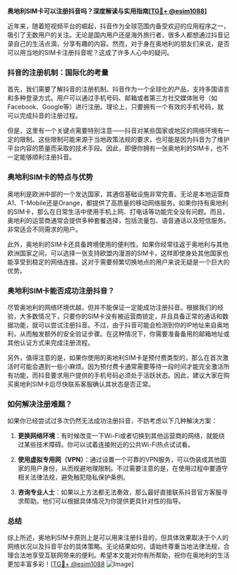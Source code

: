 **奥地利SIM卡可以注册抖音吗？深度解读与实用指南[[TG💪+ @esim1088](https://t.me/s/esim1088)]**

近年来，随着短视频平台的崛起，抖音作为全球范围内备受欢迎的应用程序之一，吸引了无数用户的关注。无论是国内用户还是海外旅行者，很多人都想通过抖音记录自己的生活点滴，分享有趣的内容。然而，对于身在奥地利的朋友们来说，是否可以用当地的SIM卡注册抖音呢？这成了许多人心中的疑问。

### 抖音的注册机制：国际化的考量

首先，我们需要了解抖音的注册机制。抖音作为一个全球化的产品，支持多国语言和多种登录方式。用户可以通过手机号码、邮箱或者第三方社交媒体账号（如Facebook、Google等）进行注册。理论上，只要拥有一个有效的手机号码，就可以完成抖音的注册过程。

但是，这里有一个关键点需要特别注意——抖音对某些国家或地区的网络环境有一定的限制。这些限制可能来源于当地政策法规的要求，也可能是因为抖音为了维护平台内容的质量而采取的技术手段。因此，即便你拥有一张奥地利的SIM卡，也不一定能够顺利注册抖音。

### 奥地利SIM卡的特点与优势

奥地利是欧洲中部的一个发达国家，其通信基础设施非常完善。无论是本地运营商A1、T-Mobile还是Orange，都提供了高质量的移动网络服务。如果你持有奥地利的SIM卡，那么在日常生活中使用手机上网、打电话等功能完全没有问题。而且，奥地利的运营商通常会提供多种套餐选择，包括流量包、语音通话以及短信服务，非常适合不同需求的用户。

此外，奥地利的SIM卡还具备跨境使用的便利性。如果你经常往返于奥地利与其他欧洲国家之间，可以选择一张支持欧盟内漫游的SIM卡，这样即使身处其他国家也能享受到稳定的网络连接。这对于需要频繁切换地点的用户来说无疑是一个巨大的优势。

### 奥地利SIM卡能否成功注册抖音？

尽管奥地利的网络环境优越，但并不能保证一定能成功注册抖音。根据我们的经验，大多数情况下，只要你的SIM卡没有被运营商锁定，并且具备正常的通话和数据功能，就可以尝试注册抖音。不过，由于抖音可能会检测到你的IP地址来自奥地利，从而触发额外的安全验证步骤。在这种情况下，你需要准备备用的邮箱地址或其他认证方式来完成注册流程。

另外，值得注意的是，如果你使用的奥地利SIM卡是预付费类型的，那么在首次激活时可能会遇到一些小麻烦。因为预付费卡通常需要等待一段时间才能完全激活所有功能，而抖音要求用户提供的手机号码必须处于活跃状态。因此，建议大家在购买奥地利SIM卡后尽快联系客服确认其状态是否正常。

### 如何解决注册难题？

如果你已经尝试过多次仍然无法成功注册抖音，不妨考虑以下几种解决方案：

1. **更换网络环境**：有时候改变一下Wi-Fi或者切换到其他运营商的网络，就能绕过某些技术障碍。你可以试着连接附近的公共Wi-Fi热点试试看。
   
2. **使用虚拟专用网（VPN）**：通过设置一个可靠的VPN服务，可以伪装成其他国家的用户身份，从而规避地理限制。不过需要注意的是，在使用过程中要遵守相关法律法规，避免触犯隐私保护条例。

3. **咨询专业人士**：如果以上方法都无法奏效，那么最好直接联系抖音官方客服寻求帮助。他们可以根据具体情况为你提供更具针对性的指导。

### 总结

综上所述，奥地利SIM卡原则上是可以用来注册抖音的，但具体效果取决于个人的网络状况以及抖音平台的具体策略。无论结果如何，请始终尊重当地法律法规，合理合法地享受互联网带来的便利。希望本文能对你有所帮助，祝你在奥地利的生活更加丰富多彩！[[TG💪+ @esim1088](https://t.me/s/esim1088) ![Image](https://i.postimg.cc/4NQfJmqS/Snipaste-2025-05-13-00-14-12.png)]